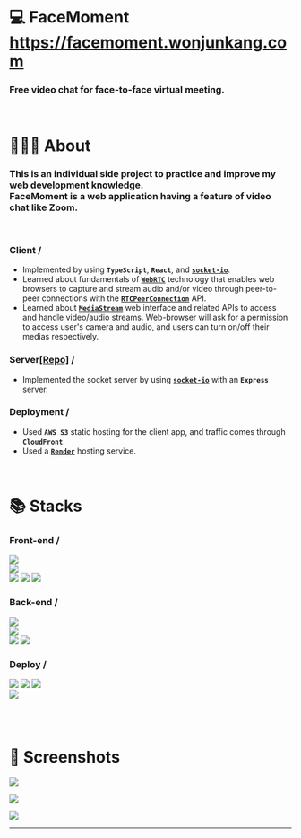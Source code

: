 # **💻 FaceMoment**</BR>**https://facemoment.wonjunkang.com**

### Free video chat for face-to-face virtual meeting.

</br>

# **👨🏻‍💻 About**

### This is an individual side project to practice and improve my web development knowledge. </br>FaceMoment is a web application having a feature of video chat like Zoom.

</br>

### **Client /**

- Implemented by using **`TypeScript`**, **`React`**, and **[`socket-io`](https://socket.io/)**.
- Learned about fundamentals of **[`WebRTC`]()** technology that enables web browsers to capture and stream audio and/or video through peer-to-peer connections with the **[`RTCPeerConnection`](https://developer.mozilla.org/en-US/docs/Web/API/RTCPeerConnection)** API.
- Learned about **[`MediaStream`](https://developer.mozilla.org/en-US/docs/Web/API/MediaStream)** web interface and related APIs to access and handle video/audio streams. Web-browser will ask for a permission to access user's camera and audio, and users can turn on/off their medias respectively.

### **Server**[[Repo]](https://github.com/wj-kang/personal-project-face-moment-server) **/**

- Implemented the socket server by using **[`socket-io`](https://socket.io/)** with an **`Express`** server.

### **Deployment /**

- Used **`AWS S3`** static hosting for the client app, and traffic comes through **`CloudFront`**.
- Used a **[`Render`](https://render.com/)** hosting service.

</br>

# **📚 Stacks**

### **Front-end /**

![](https://img.shields.io/badge/frontend-TYPESCRIPT-1c6bb4?style=for-the-badge&logo=typescript)</br>
![](https://img.shields.io/badge/frontend-react-81d8f7?style=for-the-badge&logo=react)</br>
![](https://img.shields.io/badge/MediaStream-f5f5f5)
![](https://img.shields.io/badge/WebRTC-f5f5f5)
![](https://img.shields.io/badge/Socket.io-f5f5f5)

### **Back-end /**

![](https://img.shields.io/badge/backend-JAVASCRIPT-ffed26?style=for-the-badge&logo=javascript)</br>
![](https://img.shields.io/badge/backend-node.js-008a55?style=for-the-badge&logo=node.js)</br>
![](https://img.shields.io/badge/Socket.io-f5f5f5)
![](https://img.shields.io/badge/Express-f5f5f5)

### **Deploy /**

![](https://img.shields.io/badge/s3-232f3e?style=for-the-badge&logo=amazon)
![](https://img.shields.io/badge/cloudfront-232f3e?style=for-the-badge)
![](https://img.shields.io/badge/route53-232f3e?style=for-the-badge)</br>
![](https://img.shields.io/badge/Render-232f3e?style=for-the-badge&logo=render)

</br></br>

# 📸 **Screenshots**

![](https://wj-archive.s3.amazonaws.com/facemoment_img02.png)

![](https://wj-archive.s3.amazonaws.com/facemoment_img04.png)

![](https://wj-archive.s3.amazonaws.com/facemoment_img01.jpeg)

---
